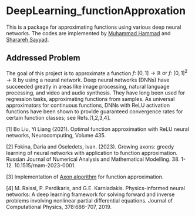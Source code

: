 # DeepLearning_functionApproxation

This is a package for approximating functions using various deep neural networks.
The codes are implemented by <ins>Muhammad Hammad</ins> and <ins>Sharareh Sayyad</ins>.


## Addressed Problem

The goal of this project is to approximate a function $f:~[0, 1] \rightarrow \mathbb{R} \text{ or } f:~[0, 1]^{2} \rightarrow \mathbb{R}$ by using a neural network. Deep neural networks (DNNs) have succeeded greatly in areas like image processing, natural language processing, and video and audio synthesis. They have long been used for regression tasks, approximating functions from samples. As universal approximators for continuous functions, DNNs with ReLU activation functions have been shown to provide guaranteed convergence rates for certain function classes; see Refs.[1,2,3,4].

[1] Bo Liu, Yi Liang (2021). Optimal function approximation with ReLU neural networks, Neurocomputing, Volume 435.

[2] Fokina, Daria and Oseledets, Ivan. (2023). Growing axons: greedy learning of neural networks with application to function approximation. Russian Journal of Numerical Analysis and Mathematical Modelling. 38. 1-12. 10.1515/rnam-2023-0001.

[3] Implementation of [Axon algorithm](https://github.com/dashafok/axon-approximation) for function approximation.

[4]  M. Raissi, P. Perdikaris, and G.E. Karniadakis. Physics-informed neural networks: A deep learning
framework for solving forward and inverse problems involving nonlinear partial differential equations.
Journal of Computational Physics, 378:686–707, 2019.
